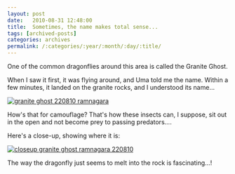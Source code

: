 ```yaml
---
layout: post
date:	2010-08-31 12:48:00
title:  Sometimes, the name makes total sense...
tags: [archived-posts]
categories: archives
permalink: /:categories/:year/:month/:day/:title/
---
```

One of the common dragonflies around this area is called the Granite Ghost.

When I saw it first, it was flying around, and Uma told me the name. Within a few minutes, it landed on the granite rocks, and I understood its name...

<a href="http://s835.photobucket.com/albums/zz275/dffrntpx/?action=view&current=IMG_1098.jpg" target="_blank"><img src="http://i835.photobucket.com/albums/zz275/dffrntpx/IMG_1098.jpg" border="0" alt="granite ghost 220810 ramnagara"></a>

How's that for camouflage? That's how these insects can, I suppose, sit out in the open and not become prey to passing predators....

Here's a close-up, showing where it is:

<a href="http://s835.photobucket.com/albums/zz275/dffrntpx/?action=view&current=IMG_1098-1.jpg" target="_blank"><img src="http://i835.photobucket.com/albums/zz275/dffrntpx/IMG_1098-1.jpg" border="0" alt="closeup granite ghost ramnagara 220810"></a>


The way the dragonfly just seems to melt into the rock is fascinating...!
